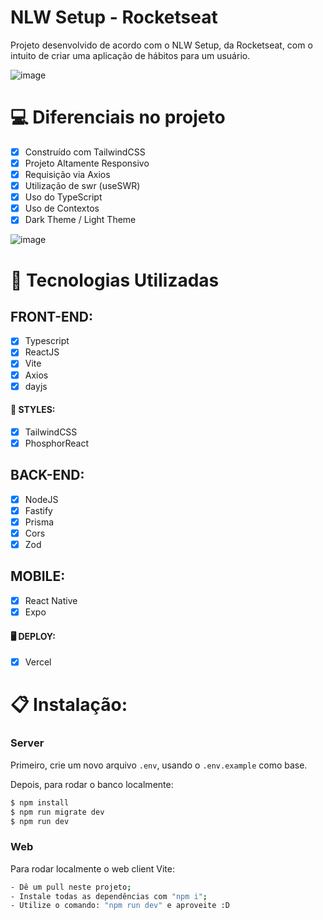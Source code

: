 # NLW Setup - Rocketseat

Projeto desenvolvido de acordo com o NLW Setup, da Rocketseat, com o intuito de criar uma aplicação de hábitos para um usuário.

![image](https://user-images.githubusercontent.com/104099580/213057756-fd2f1024-a1a5-4b90-9111-34fa32df51bf.png)


# 💻 Diferenciais no projeto

- [x] Construído com TailwindCSS
- [x] Projeto Altamente Responsivo
- [x] Requisição via Axios
- [x] Utilização de swr (useSWR)
- [x] Uso do TypeScript
- [x] Uso de Contextos
- [x] Dark Theme / Light Theme

![image](https://user-images.githubusercontent.com/104099580/213057957-659537da-a2d1-4ac2-aaa5-38b12a3f64d5.png)

# 🚀 Tecnologias Utilizadas

  ## FRONT-END:
   - [x] Typescript
   - [x] ReactJS
   - [x] Vite
   - [x] Axios
   - [x] dayjs

  #### 🎨 STYLES:
   - [x] TailwindCSS
   - [x] PhosphorReact
 
  ## BACK-END:
   - [X] NodeJS
   - [x] Fastify
   - [x] Prisma
   - [x] Cors
   - [x] Zod

  ## MOBILE:
   - [x] React Native
   - [x] Expo

#### 🖥 DEPLOY:
 - [x] Vercel

# 📋 Instalação:

### Server

Primeiro, crie um novo arquivo ``.env``, usando o `.env.example` como base.

Depois, para rodar o banco localmente:
```sh
$ npm install
$ npm run migrate dev
$ npm run dev
```

### Web

Para rodar localmente o web client Vite:
```sh
- Dê um pull neste projeto;
- Instale todas as dependências com "npm i";
- Utilize o comando: "npm run dev" e aproveite :D
```
